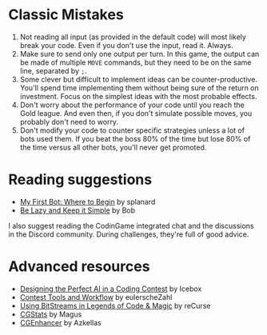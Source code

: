 # Classic Mistakes

1. Not reading all input (as provided in the default code) will most likely break your code. Even if you don't use the input, read it. Always.
2. Make sure to send only one output per turn. In this game, the output can be made of multiple `MOVE` commands, but they need to be on the same line, separated by `;`.
3. Some clever but difficult to implement ideas can be counter-productive. You'll spend time implementing them without being sure of the return on investment. Focus on the simplest ideas with the most probable effects.
4. Don't worry about the performance of your code until you reach the Gold league. And even then, if you don't simulate possible moves, you probably don't need to worry.
5. Don't modify your code to counter specific strategies unless a lot of bots used them. If you beat the boss 80% of the time but lose 80% of the time versus all other bots, you'll never get promoted.

# Reading suggestions

- [My First Bot: Where to Begin](https://www.codingame.com/blog/first-programming-contest/) by splanard
- [Be Lazy and Keep it Simple](https://www.codingame.com/blog/lazy-keep-simple/) by Bob

I also suggest reading the CodinGame integrated chat and the discussions in the Discord community. During challenges, they're full of good advice.

# Advanced resources

- [Designing the Perfect AI in a Coding Contest](https://www.codingame.com/blog/design-ai-contest/) by Icebox
- [Contest Tools and Workflow](https://www.codingame.com/playgrounds/53705/contest-tools-and-workflow) by eulerscheZahl
- [Using BitStreams in Legends of Code & Magic](https://www.youtube.com/watch?v=BU9b445CpaM) by reCurse
- [CGStats](http://cgstats.magusgeek.com/app/) by Magus
- [CGEnhancer](https://github.com/Azkellas/cgenhancer) by Azkellas